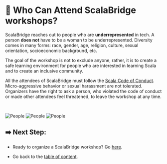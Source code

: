 # :raised_hands: Who Can Attend ScalaBridge workshops?


ScalaBridge reaches out to people who are **underrepresented** in tech. A person **does not** have to be a woman to be underrepresented. Diversity comes in many forms: race, gender, age, religion, culture, sexual orientation, socioeconomic background, etc.  

The goal of the workshop is not to exclude anyone, rather, it is to create a safe learning environment for people who are interested in learning Scala and to create an inclusive community.

All the attendees of ScalaBridge must follow the [Scala Code of Conduct](https://www.scala-lang.org/conduct/). Micro-aggressive behavior or sexual harassment are not tolerated. Organizers have the right to ask a person, who violated the code of conduct or made other attendees feel threatened, to leave the workshop at any time.

<br>


![People](./images/diversity.jpg)
![People](./images/superheros.jpg)
![People](./images/disney.jpg)


## :arrow_right: Next Step:
- Ready to organize a ScalaBridge workshop? Go [here](./README.md#bulb-how-to-organize-a-scalabridge-workshop).

- Go back to the [table of content](./README.md).
